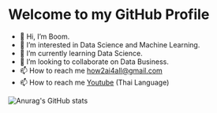 # Welcome to my GitHub Profile

- 👋 Hi, I’m Boom.
- 👀 I’m interested in Data Science and Machine Learning.
- 🌱 I’m currently learning Data Science.
- 💞️ I’m looking to collaborate on Data Business. 
- 📫 How to reach me how2ai4all@gmail.com
- 📫 How to reach me [Youtube](https://www.youtube.com/channel/UCSwp5Hdj73K9-RcXJQrWndA) (Thai Language)

![Anurag's GitHub stats](https://github-readme-stats.vercel.app/api?username=how2ai4all&show_icons=true)
<!---
how2ai4all/how2ai4all is a ✨ special ✨ repository because its `README.md` (this file) appears on your GitHub profile.
You can click the Preview link to take a look at your changes.
--->
